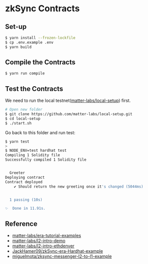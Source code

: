 # zkSync Contracts

## Set-up

```sh
$ yarn install --frozen-lockfile
$ cp .env.example .env
$ yarn build
```

## Compile the Contracts

```sh
$ yarn run compile
```

## Test the Contracts

We need to run the local testnet([matter-labs/local-setup](https://github.com/matter-labs/local-setup)) first.

```sh
# Open new folder
$ git clone https://github.com/matter-labs/local-setup.git
$ cd local-setup
$ ./start.sh
```

Go back to this folder and run test:

```sh
$ yarn test
>
$ NODE_ENV=test hardhat test
Compiling 1 Solidity file
Successfully compiled 1 Solidity file


  Greeter
Deploying contract
Contract deployed
    ✔ Should return the new greeting once it's changed (5044ms)


  1 passing (10s)

✨  Done in 11.91s.
```

## Reference

-   [matter-labs/era-tutorial-examples](https://github.com/matter-labs/era-tutorial-examples/tree/main/local-setup-testing)
-   [matter-labs/l2-intro-demo](https://github.com/matter-labs/l2-intro-demo)
-   [matter-labs/l2-intro-ethdenver](https://github.com/matter-labs/l2-intro-ethdenver)
-   [JackHamer09/zkSync-era-Hardhat-example](https://github.com/JackHamer09/zkSync-era-Hardhat-example)
-   [miguelmota/zksync-messenger-l2-to-l1-example](https://github.com/miguelmota/zksync-messenger-l2-to-l1-example)
